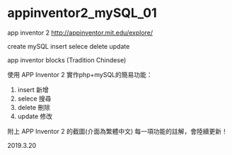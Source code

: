# appinventor2_mySQL_01
app inventor 2
http://appinventor.mit.edu/explore/

create mySQL
insert
selece
delete
update

app inventor blocks (Tradition Chindese)

使用 APP Inventor 2 實作php+mySQL的簡易功能：
1. insert 新增
2. selece 搜尋
3. delete 刪除
4. update 修改

附上 APP Inventor 2 的截圖(介面為繁體中文)
每一項功能的註解，會陸續更新！

2019.3.20
